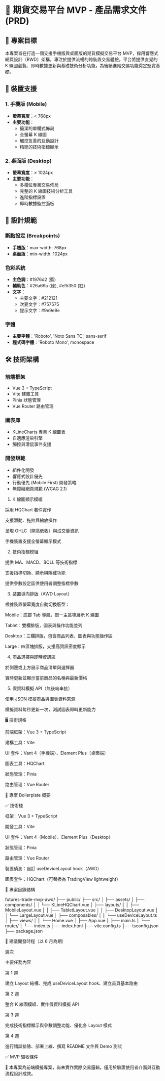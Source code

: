 # 📝 期貨交易平台 MVP - 產品需求文件 (PRD)

## 🎯 專案目標

本專案旨在打造一個支援手機版與桌面版的期貨模擬交易平台 MVP，採用響應式網頁設計（RWD）架構，專注於提供流暢的跨裝置交易體驗。平台將提供直覺的 K 線圖瀏覽、即時數據更新與基礎技術分析功能，為後續進階交易功能奠定堅實基礎。

## 📱 裝置支援

### 1. 手機版 (Mobile)
- **螢幕寬度**：< 768px
- **主要功能**：
  - 簡潔的單欄式佈局
  - 全螢幕 K 線圖
  - 觸控友善的互動設計
  - 精簡的技術指標顯示

### 2. 桌面版 (Desktop)
- **螢幕寬度**：≥ 1024px
- **主要功能**：
  - 多欄位專業交易佈局
  - 完整的 K 線圖技術分析工具
  - 進階指標設置
  - 即時數據監控面板

## 🎨 設計規範

### 斷點設定 (Breakpoints)
- **手機版**：max-width: 768px
- **桌面版**：min-width: 1024px

### 色彩系統
- **主色調**：#1976d2 (藍)
- **輔助色**：#26a69a (綠), #ef5350 (紅)
- **文字**：
  - 主要文字：#212121
  - 次要文字：#757575
  - 提示文字：#9e9e9e

### 字體
- **主要字體**：'Roboto', 'Noto Sans TC', sans-serif
- **程式碼字體**：'Roboto Mono', monospace

## 🛠️ 技術架構

### 前端框架
- Vue 3 + TypeScript
- Vite 建置工具
- Pinia 狀態管理
- Vue Router 路由管理

### 圖表庫
- KLineCharts 專業 K 線圖表
- 自適應渲染引擎
- 觸控與滑鼠事件支援

### 開發規範
- 組件化開發
- 響應式設計優先
- 行動優先 (Mobile First) 開發策略
- 無障礙網頁規範 (WCAG 2.1)

1. K 線圖顯示模組

採用 HQChart 套件實作

支援滑動、拖拉與縮放操作

呈現 OHLC（開高低收）與成交量資訊

手機裝置支援全螢幕顯示模式

2. 技術指標模組

提供 MA、MACD、BOLL 等技術指標

支援指標切換、顯示與隱藏功能

提供參數設定區供使用者調整指標參數

3. 裝置導向排版（AWD Layout）

根據裝置螢幕寬度自動切換版型：

Mobile：底部 Tab 導航，單一主區塊展示 K 線圖

Tablet：雙欄排版，圖表與操作功能並列

Desktop：三欄排版，包含商品列表、圖表與功能操作區

Large：四區塊排版，支援高資訊密度顯示

4. 商品選擇與即時資訊區

於側邊或上方展示商品清單與選擇器

實時更新並顯示當前商品的名稱與最新價格

5. 假資料模擬 API（無後端串接）

使用 JSON 模擬商品與圖表資料來源

模擬資料每秒更新一次，測試圖表即時更新能力

🖥️ 技術規格

前端框架：Vue 3 + TypeScript

建構工具：Vite

UI 套件：Vant 4（手機端）、Element Plus（桌面端）

圖表工具：HQChart

狀態管理：Pinia

路由管理：Vue Router

🔧 專案 Boilerplate 概要

✅ 技術棧

框架：Vue 3 + TypeScript

開發工具：Vite

UI 套件：Vant 4（Mobile）、Element Plus（Desktop）

狀態管理：Pinia

路由管理：Vue Router

裝置偵測：自訂 useDeviceLayout hook（AWD）

圖表套件：HQChart（可替換為 TradingView lightweight）

📁 專案目錄結構

futures-trade-mvp-awd/
├── public/
├── src/
│   ├── assets/
│   ├── components/
│   │   └── KLineHQChart.vue
│   ├── layouts/
│   │   ├── MobileLayout.vue
│   │   ├── TabletLayout.vue
│   │   ├── DesktopLayout.vue
│   │   └── LargeLayout.vue
│   ├── composables/
│   │   └── useDeviceLayout.ts
│   ├── views/
│   │   └── Home.vue
│   ├── App.vue
│   ├── main.ts
│   └── router/
│       └── index.ts
├── index.html
├── vite.config.ts
├── tsconfig.json
├── package.json

📅 建議開發時程（以 6 月為期）

週次

主要任務內容

第 1 週

建立 Layout 結構、完成 useDeviceLayout hook、建立首頁基本路由

第 2 週

整合 K 線圖模組、實作假資料模擬 API

第 3 週

完成技術指標顯示與參數調整功能、優化各 Layout 樣式

第 4 週

進行錯誤排除、部署上線、撰寫 README 文件與 Demo 測試

✅ MVP 驗收條件



📌 本專案為前端模擬專案，尚未實作實際交易邏輯，僅用於驗證使用者介面與互動流程設計成效。

